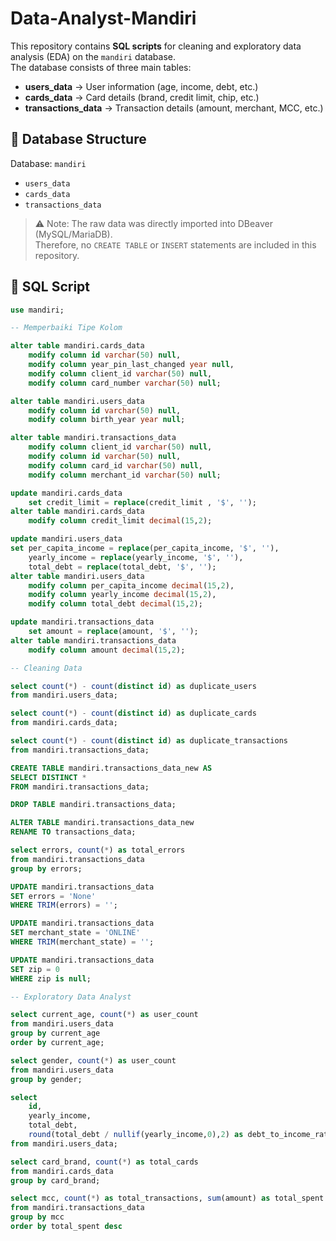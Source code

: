 # Data-Analyst-Mandiri

This repository contains **SQL scripts** for cleaning and exploratory data analysis (EDA) on the `mandiri` database.  
The database consists of three main tables:  
- **users_data** → User information (age, income, debt, etc.)  
- **cards_data** → Card details (brand, credit limit, chip, etc.)  
- **transactions_data** → Transaction details (amount, merchant, MCC, etc.)
  
## 📌 Database Structure  
Database: `mandiri`  
- `users_data`  
- `cards_data`  
- `transactions_data`

> ⚠️ Note: The raw data was directly imported into DBeaver (MySQL/MariaDB).  
> Therefore, no `CREATE TABLE` or `INSERT` statements are included in this repository.  

## 🔧 SQL Script  

```sql
use mandiri;

-- Memperbaiki Tipe Kolom

alter table mandiri.cards_data 
    modify column id varchar(50) null,
    modify column year_pin_last_changed year null,
    modify column client_id varchar(50) null,
    modify column card_number varchar(50) null;

alter table mandiri.users_data 
    modify column id varchar(50) null,
    modify column birth_year year null;

alter table mandiri.transactions_data 
    modify column client_id varchar(50) null,
    modify column id varchar(50) null,
    modify column card_id varchar(50) null,
    modify column merchant_id varchar(50) null;

update mandiri.cards_data
	set credit_limit = replace(credit_limit , '$', '');
alter table mandiri.cards_data 
	modify column credit_limit decimal(15,2);

update mandiri.users_data
set per_capita_income = replace(per_capita_income, '$', ''),
    yearly_income = replace(yearly_income, '$', ''),
    total_debt = replace(total_debt, '$', '');
alter table mandiri.users_data 
    modify column per_capita_income decimal(15,2),
    modify column yearly_income decimal(15,2),
    modify column total_debt decimal(15,2);

update mandiri.transactions_data 
	set amount = replace(amount, '$', '');
alter table mandiri.transactions_data 
	modify column amount decimal(15,2);

-- Cleaning Data

select count(*) - count(distinct id) as duplicate_users
from mandiri.users_data;

select count(*) - count(distinct id) as duplicate_cards
from mandiri.cards_data;

select count(*) - count(distinct id) as duplicate_transactions
from mandiri.transactions_data;

CREATE TABLE mandiri.transactions_data_new AS
SELECT DISTINCT *
FROM mandiri.transactions_data;

DROP TABLE mandiri.transactions_data;

ALTER TABLE mandiri.transactions_data_new
RENAME TO transactions_data;

select errors, count(*) as total_errors
from mandiri.transactions_data
group by errors;

UPDATE mandiri.transactions_data
SET errors = 'None'
WHERE TRIM(errors) = '';

UPDATE mandiri.transactions_data
SET merchant_state = 'ONLINE'
WHERE TRIM(merchant_state) = '';

UPDATE mandiri.transactions_data
SET zip = 0
WHERE zip is null;

-- Exploratory Data Analyst

select current_age, count(*) as user_count
from mandiri.users_data
group by current_age
order by current_age;

select gender, count(*) as user_count
from mandiri.users_data
group by gender;

select 
    id,
    yearly_income,
    total_debt,
    round(total_debt / nullif(yearly_income,0),2) as debt_to_income_ratio
from mandiri.users_data;

select card_brand, count(*) as total_cards
from mandiri.cards_data
group by card_brand;

select mcc, count(*) as total_transactions, sum(amount) as total_spent
from mandiri.transactions_data
group by mcc
order by total_spent desc


